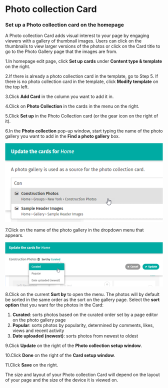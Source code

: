 # Photo collection Card



### Set up a Photo collection card on the homepage

A Photo collection Card adds visual interest to your page by engaging viewers with a gallery of thumbnail images. Users can click on the thumbnails to view larger versions of the photos or click on the Card title to go to the Photo Gallery page that the images are from.

1.In homepage edit page, click **Set up cards** under **Content type & template** on the right.

2.If there is already a photo collection card in the template, go to Step 5. If there is no photo collection card in the template, click **Modify template** on the top left.

3.Click **Add Card** in the column you want to add it in.

4.Click on **Photo Collection** in the cards in the menu on the right.

5.Click **Set up** in the Photo Collection card \(or the gear icon on the right of it\).

6.In the **Photo collection** pop-up window, start typing the name of the photo gallery you want to add in the **Find a photo gallery** box.  


![](../../../../.gitbook/assets/1%20%282%29.png)

7.Click on the name of the photo gallery in the dropdown menu that appears.

![](../../../../.gitbook/assets/2%20%2857%29.png)



8.Click on the current **Sort by** to open the menu. The photos will by default be sorted in the same order as the sort on the gallery page. Select the **sort option** that you want for the photos in the Card:

1. **Curated**: sorts photos based on the curated order set by a page editor on the photo gallery page
2. **Popular**: sorts photos by popularity, determined by comments, likes, views and recent activity
3. **Date uploaded \(newest\)**: sorts photos from newest to oldest

9.Click **Update** on the right of the **Photo collection setup window**.

10.Click **Done** on the right of the **Card setup window**.

11.Click **Save** on the right.

The size and layout of your Photo collection Card will depend on the layout of your page and the size of the device it is viewed on.  


